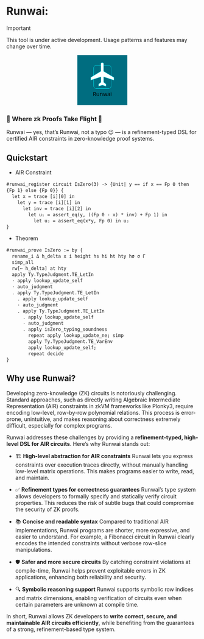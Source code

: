 # Runwai:

> [!IMPORTANT]
> This tool is under active development. Usage patterns and features may change over time.

<p align="center">
    <img src="./img/logo-runway-drawio.svg" alt="Loda Logo" height="132">
</p>

<h3>🛬 Where zk Proofs Take Flight 🛫</h3>

Runwai — yes, that’s Runwai, not a typo 😉 — is a refinement-typed DSL for certified AIR constraints in zero-knowledge proof systems.

## Quickstart

- AIR Constraint

```lean
#runwai_register circuit IsZero(3) -> {Unit| y == if x == Fp 0 then {Fp 1} else {Fp 0}} {
  let x = trace [i][0] in
    let y = trace [i][1] in
      let inv = trace [i][2] in
        let u₁ = assert_eq(y, ((Fp 0 - x) * inv) + Fp 1) in
          let u₂ = assert_eq(x*y, Fp 0) in u₂
}
```

- Theorem

```lean
#runwai_prove IsZero := by {
  rename_i Δ h_delta x i height hs hi ht hty hσ σ Γ
  simp_all
  rw[← h_delta] at hty
  apply Ty.TypeJudgment.TE_LetIn
  · apply lookup_update_self
  · auto_judgment
  . apply Ty.TypeJudgment.TE_LetIn
    . apply lookup_update_self
    · auto_judgment
    . apply Ty.TypeJudgment.TE_LetIn
      . apply lookup_update_self
      · auto_judgment
      . apply isZero_typing_soundness
        repeat apply lookup_update_ne; simp
        apply Ty.TypeJudgment.TE_VarEnv
        apply lookup_update_self;
        repeat decide
}
```

## Why use Runwai?

Developing zero-knowledge (ZK) circuits is notoriously challenging. Standard approaches, such as directly writing Algebraic Intermediate Representation (AIR) constraints in zkVM frameworks like Plonky3, require encoding low-level, row-by-row polynomial relations. This process is error-prone, unintuitive, and makes reasoning about correctness extremely difficult, especially for complex programs.

Runwai addresses these challenges by providing a **refinement-typed, high-level DSL for AIR circuits**. Here’s why Runwai stands out:

* 🏗️ **High-level abstraction for AIR constraints**
  Runwai lets you express constraints over execution traces directly, without manually handling low-level matrix operations. This makes programs easier to write, read, and maintain.

* ✅ **Refinement types for correctness guarantees**
  Runwai’s type system allows developers to formally specify and statically verify circuit properties. This reduces the risk of subtle bugs that could compromise the security of ZK proofs.

* 📚 **Concise and readable syntax**
  Compared to traditional AIR implementations, Runwai programs are shorter, more expressive, and easier to understand. For example, a Fibonacci circuit in Runwai clearly encodes the intended constraints without verbose row-slice manipulations.

* 🛡️ **Safer and more secure circuits**
  By catching constraint violations at compile-time, Runwai helps prevent exploitable errors in ZK applications, enhancing both reliability and security.

* 🔍 **Symbolic reasoning support**
  Runwai supports symbolic row indices and matrix dimensions, enabling verification of circuits even when certain parameters are unknown at compile time.

In short, Runwai allows ZK developers to **write correct, secure, and maintainable AIR circuits efficiently**, while benefiting from the guarantees of a strong, refinement-based type system.
